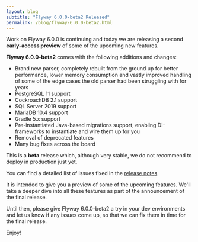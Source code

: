 ```yaml
---
layout: blog
subtitle: "Flyway 6.0.0-beta2 Released"
permalink: /blog/flyway-6.0.0-beta2.html
---
```

Work on Flyway 6.0.0 is continuing and today we are releasing a second **early-access preview** of some of the upcoming new features.

**Flyway 6.0.0-beta2** comes with the following additions and changes:
- Brand new parser, completely rebuilt from the ground up for better performance, lower memory consumption and vastly improved handling of some of the edge cases the old parser had been struggling with for years
- PostgreSQL 11 support
- CockroachDB 2.1 support
- SQL Server 2019 support
- MariaDB 10.4 support
- Gradle 5.x support
- Pre-instantiated Java-based migrations support, enabling DI-frameworks to instantiate and wire them up for you
- Removal of deprecated features
- Many bug fixes across the board

This is a **beta** release which, although very stable, we do not recommend to deploy in production just yet.

You can find a detailed list of issues fixed in the [release notes](/documentation/releaseNotes#6.0.0-beta2).

It is intended to give you a preview of some of the upcoming features. We'll take a deeper dive into all these features
as part of the announcement of the final release.

Until then, please give Flyway 6.0.0-beta2 a try in your dev environments and let us know if any issues come up, so that
we can fix them in time for the final release.

Enjoy!

